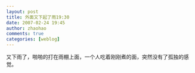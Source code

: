 ```yaml
---
layout: post
title: 外面又下起了雨19:30
date: 2007-02-24 19:45
author: zhaohao
comments: true
categories: [weblog]
---
```

又下雨了，啪啪的打在雨棚上面，一个人吃着刚刚煮的面，突然没有了孤独的感觉。   
